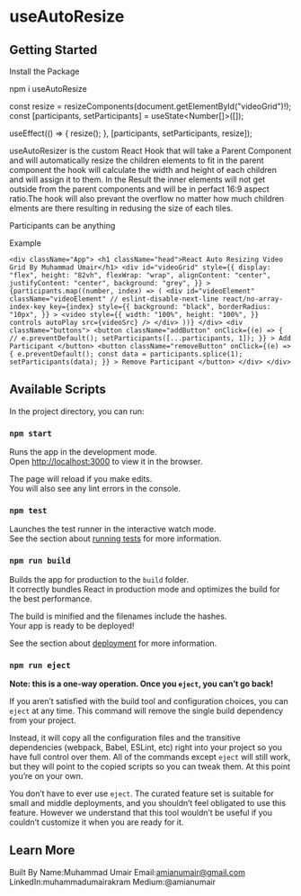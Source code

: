 # useAutoResize

## Getting Started

Install the Package

npm i useAutoResize

const resize = resizeComponents(document.getElementById("videoGrid")!);
const [participants, setParticipants] = useState<Number[]>([]);

useEffect(() => {
resize();
}, [participants, setParticipants, resize]);

useAutoResizer is the custom React Hook that will take a Parent Component and will automatically resize the children elements to fit in the parent component the hook will calculate the width and height of each children and will assign it to them. In the Result the inner elements will not get outside from the parent components and will be in perfact 16:9 aspect ratio.The hook will also prevant the overflow no matter how much children elments are there resulting in redusing the size of each tiles.

Participants can be anything

Example

`<div className="App"> <h1 className="head">React Auto Resizing Video Grid By Muhammad Umair</h1> <div id="videoGrid" style={{ display: "flex", height: "82vh", flexWrap: "wrap", alignContent: "center", justifyContent: "center", background: "grey", }} > {participants.map((number, index) => ( <div id="videoElement" className="videoElement" // eslint-disable-next-line react/no-array-index-key key={index} style={{ background: "black", borderRadius: "10px", }} > <video style={{ width: "100%", height: "100%", }} controls autoPlay src={videoSrc} /> </div> ))} </div> <div className="buttons"> <button className="addButton" onClick={(e) => { // e.preventDefault(); setParticipants([...participants, 1]); }} > Add Participant </button> <button className="removeButton" onClick={(e) => { e.preventDefault(); const data = participants.splice(1); setParticipants(data); }} > Remove Participant </button> </div> </div>`

## Available Scripts

In the project directory, you can run:

### `npm start`

Runs the app in the development mode.\
Open [http://localhost:3000](http://localhost:3000) to view it in the browser.

The page will reload if you make edits.\
You will also see any lint errors in the console.

### `npm test`

Launches the test runner in the interactive watch mode.\
See the section about [running tests](https://facebook.github.io/create-react-app/docs/running-tests) for more information.

### `npm run build`

Builds the app for production to the `build` folder.\
It correctly bundles React in production mode and optimizes the build for the best performance.

The build is minified and the filenames include the hashes.\
Your app is ready to be deployed!

See the section about [deployment](https://facebook.github.io/create-react-app/docs/deployment) for more information.

### `npm run eject`

**Note: this is a one-way operation. Once you `eject`, you can’t go back!**

If you aren’t satisfied with the build tool and configuration choices, you can `eject` at any time. This command will remove the single build dependency from your project.

Instead, it will copy all the configuration files and the transitive dependencies (webpack, Babel, ESLint, etc) right into your project so you have full control over them. All of the commands except `eject` will still work, but they will point to the copied scripts so you can tweak them. At this point you’re on your own.

You don’t have to ever use `eject`. The curated feature set is suitable for small and middle deployments, and you shouldn’t feel obligated to use this feature. However we understand that this tool wouldn’t be useful if you couldn’t customize it when you are ready for it.

## Learn More

Built By
Name:Muhammad Umair
Email:amianumair@gmail.com
LinkedIn:muhammadumairakram
Medium:@amianumair
